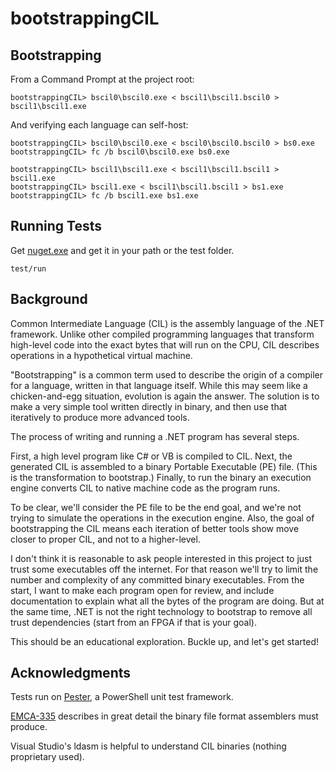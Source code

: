 bootstrappingCIL
================

Bootstrapping
-------------

From a Command Prompt at the project root:

    bootstrappingCIL> bscil0\bscil0.exe < bscil1\bscil1.bscil0 > bscil1\bscil1.exe
    
And verifying each language can self-host:

    bootstrappingCIL> bscil0\bscil0.exe < bscil0\bscil0.bscil0 > bs0.exe
    bootstrappingCIL> fc /b bscil0\bscil0.exe bs0.exe
    
    bootstrappingCIL> bscil1\bscil1.exe < bscil1\bscil1.bscil1 > bscil1.exe
    bootstrappingCIL> bscil1.exe < bscil1\bscil1.bscil1 > bs1.exe
    bootstrappingCIL> fc /b bscil1.exe bs1.exe


Running Tests
-------------

Get [nuget.exe](http://nuget.org/nuget.exe) and get it in your path or the test folder.

    test/run

Background
----------

Common Intermediate Language (CIL) is the assembly language of the .NET framework.
Unlike other compiled programming languages that transform high-level code into the exact bytes that will run on the CPU,
 CIL describes operations in a hypothetical virtual machine.
 
"Bootstrapping" is a common term used to describe the origin of a compiler for a language, written in that language itself.
While this may seem like a chicken-and-egg situation, evolution is again the answer.
The solution is to make a very simple tool written directly in binary, and then use that iteratively to produce more advanced tools.

The process of writing and running a .NET program has several steps.

First, a high level program like C# or VB is compiled to CIL.
Next, the generated CIL is assembled to a binary Portable Executable (PE) file. (This is the transformation to bootstrap.)
Finally, to run the binary an execution engine converts CIL to native machine code as the program runs.

To be clear, we'll consider the PE file to be the end goal, and we're not trying to simulate the operations in the execution engine. Also, the goal of bootstrapping the CIL means each iteration of better tools show move closer to proper CIL, and not to a higher-level.

I don't think it is reasonable to ask people interested in this project to just trust some executables off the internet.
For that reason we'll try to limit the number and complexity of any committed binary executables.
From the start, I want to make each program open for review, and include documentation to explain what all the bytes of the program are doing.
But at the same time, .NET is not the right technology to bootstrap to remove all trust dependencies (start from an FPGA if that is your goal).

This should be an educational exploration. Buckle up, and let's get started!


Acknowledgments
---------------

Tests run on [Pester](https://github.com/pester/Pester), a PowerShell unit test framework.

[EMCA-335](http://www.ecma-international.org/publications/files/ECMA-ST/ECMA-335.pdf) describes in great detail the binary file format assemblers must produce.

Visual Studio's ldasm is helpful to understand CIL binaries (nothing proprietary used).
